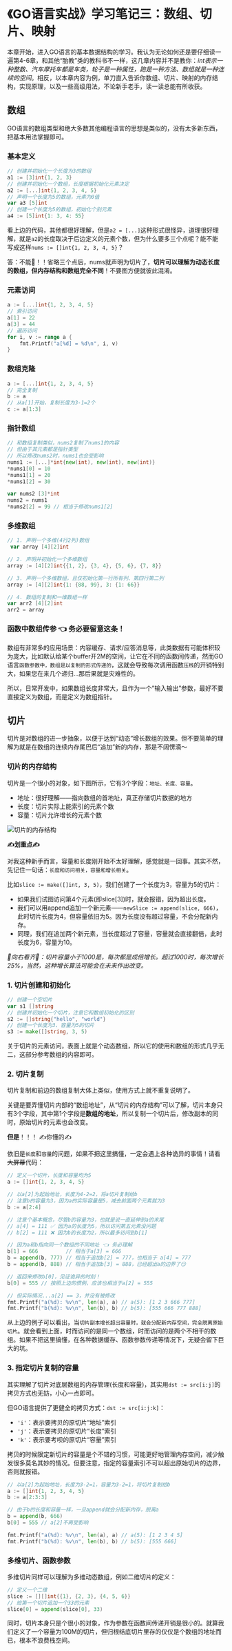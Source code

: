# 《GO语言实战》学习笔记三：数组、切片、映射

本章开始，进入GO语言的基本数据结构的学习。我认为无论如何还是要仔细读一遍第4-6章，和其他“胎教”类的教科书不一样，这几章内容并不是教你：*int表示一种整数、汽车摩托车都是车类，轮子是一种属性，跑是一种方法、数组就是一种连续的空间*。相反，以本章内容为例，单刀直入告诉你数组、切片、映射的内存结构，实现原理，以及一些高级用法，不论新手老手，读一读总能有所收获。

## 数组
GO语言的数组类型和绝大多数其他编程语言的思想是类似的，没有太多新东西，把基本用法掌握即可。

### 基本定义

```go
// 创建并初始化一个长度为3的数组
a1 := [3]int{1, 2, 3}
// 创建并初始化一个数组，长度根据初始化元素决定
a2 := [...]int{1, 2, 3, 4, 5}
// 声明一个长度为5的数组，元素为0值
var a3 [5]int
// 创建一个长度为5的数组，初始化个别元素
a4 := [5]int{1: 3, 4: 55}
```
看上边的代码，其他都很好理解，但是`a2 = [...]`这种形式很怪异，道理很好理解，就是`a2`的长度取决于后边定义的元素个数，但为什么要多三个点呢？能不能写成这样`nums := []int{1, 2, 3, 4, 5}`？

答：不能🙅！！省略三个点后，nums就声明为切片了，**切片可以理解为动态长度的数组，但内存结构和数组完全不同**！不要图方便就彼此混淆。

### 元素访问

```go
a := [...]int{1, 2, 3, 4, 5}
// 索引访问
a[1] = 22
a[3] = 44
// 遍历访问
for i, v := range a {
	fmt.Printf("a[%d] = %d\n", i, v)
}
```

### 数组克隆

```go
a := [...]int{1, 2, 3, 4, 5}
// 完全复制
b := a
// 从a[1]开始，复制长度为3-1=2个
c := a[1:3]
```

### 指针数组

```go
// 和数组复制类似，nums2复制了nums1的内容
// 但由于其元素都是指针类型
// 所以修改nums2时，nums1也会受影响
nums1 := [...]*int{new(int), new(int), new(int)}
*nums1[0] = 10
*nums1[1] = 20
*nums1[2] = 30

var nums2 [3]*int
nums2 = nums1
*nums2[2] = 99 // 相当于修改nums1[2]
```

### 多维数组

```go
// 1. 声明一个多维(4行2列)数组
 var array [4][2]int

// 2. 声明并初始化一个多维数组
array := [4][2]int{{1, 2}, {3, 4}, {5, 6}, {7, 8}}

// 3. 声明一个多维数组，且仅初始化第一行所有列、第四行第二列
array := [4][2]int{1: {88, 99}, 3: {1: 66}}

// 4. 数组的复制和一维数组一样
var arr2 [4][2]int
arr2 = array
```

### 函数中数组传参 👈 务必要留意这条！

数组有非常多的应用场景：内容缓存、请求/应答消息等，此类数据有可能体积较为庞大，比如默认给某个buffer开2M的空间，让它在不同的函数间传递，然而GO语言`函数参数中，数组是以复制的形式传递的`，这就会导致每次调用函数`压栈`的开销特别大，如果您在来几个递归…那后果就是灾难性的。

所以，日常开发中，如果数组长度非常大，且作为一个”输入输出”参数，最好不要直接定义为数组，而是定义为数组指针。

## 切片

切片是对数组的进一步抽象，以便于达到“动态”增长数组的效果。但不要简单的理解为就是在数组的连续内存尾巴后“追加”新的内存，那是不阔愣滴～

### 切片的内存结构

切片是一个很小的对象，如下图所示，它有3个字段：`地址、长度、容量`。
- 地址：很好理解——指向数组的首地址，真正存储切片数据的地方
- 长度：切片实际上能索引的元素个数
- 容量：切片允许增长的元素个数

![切片的内存结构](https://i.loli.net/2019/02/06/5c5a44fe9a219.png)

**✍️划重点✍️**

对我这种新手而言，容量和长度刚开始不太好理解，感觉就是一回事。其实不然，先记住一句话：`长度和访问相关，容量和增长相关`。

比如`slice := make([]int, 3, 5)`，我们创建了一个长度为3，容量为5的切片：
- 如果我们试图访问第4个元素(即slice[3])时，就会报错，因为超出长度。
- 我们可以用append追加一个新元素——`newSlice := append(slice, 666)`，此时切片长度为4，但容量依旧为5。因为长度没有超过容量，不会分配新内存。
- 同理，我们在追加两个新元素，当长度超过了容量，容量就会直接翻倍，此时长度为6，容量为10。

*👀向右看齐👀：切片容量小于1000是，每次都是成倍增长。超过1000时，每次增长25%，当然，这种增长算法可能会在未来作出改变。*

### 1. 切片创建和初始化
```go
// 创建一个空切片
var s1 []string
// 创建并初始化一个切片，注意它和数组初始化的区别
s2 := []string{"hello", "world"}
// 创建一个长度为3、容量为5的切片
s3 := make([]string, 3, 5)
```

关于切片的元素访问，表面上就是个动态数组，所以它的使用和数组的形式几乎无二，这部分参考数组的内容即可。

### 2. 切片复制

切片复制和前边的数组复制大体上类似，使用方式上就不重复说明了。

关键是要弄懂切片内部的“数组地址”，从“切片的内存结构”可以了解，切片本身只有3个字段，其中第1个字段是**数组的地址**，所以复制一个切片后，修改副本的同时，原始切片的元素也会改变。

**但是**！！！ ✍️你懂的✍️

依旧是`长度`和`容量`的问题，如果不把这里搞懂，一定会遇上各种诡异的事情！请看~~大屏幕~~代码：
```go
// 定义一个切片，长度和容量均为5
a := []int{1, 2, 3, 4, 5}

// 以a[2]为起始地址，长度为4-2=2，将a切片复制给b
// 注意b的容量为3，因为a的实际容量是5，减去前面两个元素就为3
b := a[2:4]

// 注意个基本概念，尽管b的容量为3，也就是说一直延伸到a的末尾
// a[4] = 111 ✅ 因为a的长度为5，所以访问第五元素没问题
// b[2] = 111 ❌ 因为b的长度为2，所以最多访问到b[1]

// 因为a和b指向同一个数组的不同地址 👈 务必理解
b[1] = 666         // 相当于a[3] = 666
b = append(b, 777) // 相当于追加b[2] = 777，也相当于 a[4] = 777
b = append(b, 888) // 相当于追加b[3] = 888，已经超出a的边界了😏

// 返回来修改b[0]，见证诡异的时刻！
b[0] = 555 // 按照上边的惯例，应该也相当于a[2] = 555

// 但实际情况...a[2] == 3，并没有被修改
fmt.Printf("a(%d): %v\n", len(a), a) // a(5): [1 2 3 666 777]
fmt.Printf("b(%d): %v\n", len(b), b) // b(5): [555 666 777 888]
```

从上边的例子可以看出，当`切片副本增长超出容量时，就会分配新内存空间，完全脱离原始切片`。就会看到上面，时而访问的是同一个数组，时而访问的是两个不相干的数组。如果不把这里搞懂，在各种数据缓存、函数参数传递等情况下，无疑会留下巨大的坑。

### 3. 指定切片复制的容量

其实理解了切片对底层数组的内存管理(长度和容量)，其实用`dst := src[i:j]`的拷贝方式也无妨，小心一点即可。

但GO语言提供了更健全的拷贝方式：`dst := src[i:j:k]`：
- `'i'`：表示要拷贝的原切片“地址”索引
- `'j'`：表示要拷贝的原切片“长度”索引
- `'k'`：表示要考呗的原切片“容量”索引

拷贝的时候限定新切片的容量是个不错的习惯，可能更好地管理内存空间，减少触发很多莫名其妙的情况。但要注意，指定的容量索引不可以超出原始切片的边界，否则就报错。

```go
// 以a[2]为起始地址，长度为3-2=1，容量为3-2=1，将切片复制给b
a := []int{1, 2, 3, 4, 5}
b := a[2:3:3]

// 由于b的长度和容量一样，一旦append就会分配新内存，脱离a
b = append(b, 666)
b[0] = 555 // a[2]不再受影响

fmt.Printf("a(%d): %v\n", len(a), a) // a(5): [1 2 3 4 5]
fmt.Printf("b(%d): %v\n", len(b), b) // b(5): [555 666]
```

### 多维切片、函数参数

多维切片同样可以理解为多维动态数组，例如二维切片的定义：  
```go
// 定义一个二维
slice := [][]int{{1}, {2, 3}, {4, 5, 6}}
// 给第一个切片追加一个33的元素
slice[0] = append(slice[0], 33)
```

同时，切片本身只是个很小的对象，作为参数在函数间传递开销是很小的。就算我们定义了一个容量为100M的切片，但归根结底切片里存的仅仅是个数组的地址而已，根本不浪费栈空间。